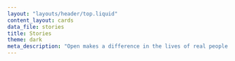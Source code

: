 ```yaml
---
layout: "layouts/header/top.liquid"
content_layout: cards
data_file: stories
title: Stories
theme: dark
meta_description: "Open makes a difference in the lives of real people across disciplines and borders."
---
```

